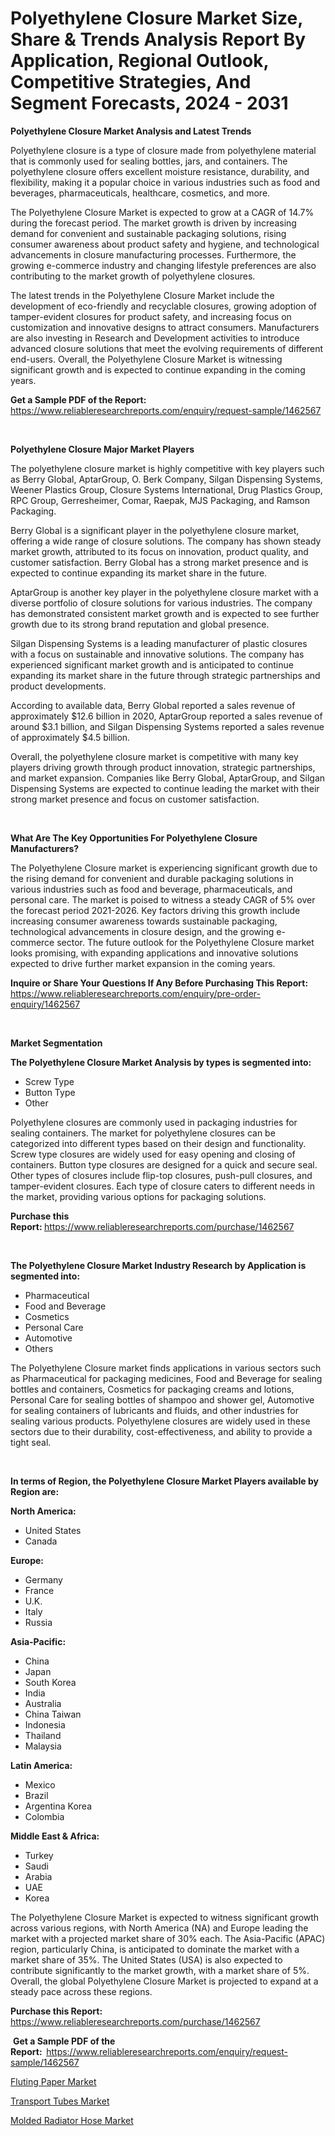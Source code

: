 <p><h1>Polyethylene Closure Market Size, Share & Trends Analysis Report By Application, Regional Outlook, Competitive Strategies, And Segment Forecasts, 2024 - 2031</h1></p><p><strong>Polyethylene Closure Market Analysis and Latest Trends</strong></p>
<p><p>Polyethylene closure is a type of closure made from polyethylene material that is commonly used for sealing bottles, jars, and containers. The polyethylene closure offers excellent moisture resistance, durability, and flexibility, making it a popular choice in various industries such as food and beverages, pharmaceuticals, healthcare, cosmetics, and more.</p><p>The Polyethylene Closure Market is expected to grow at a CAGR of 14.7% during the forecast period. The market growth is driven by increasing demand for convenient and sustainable packaging solutions, rising consumer awareness about product safety and hygiene, and technological advancements in closure manufacturing processes. Furthermore, the growing e-commerce industry and changing lifestyle preferences are also contributing to the market growth of polyethylene closures.</p><p>The latest trends in the Polyethylene Closure Market include the development of eco-friendly and recyclable closures, growing adoption of tamper-evident closures for product safety, and increasing focus on customization and innovative designs to attract consumers. Manufacturers are also investing in Research and Development activities to introduce advanced closure solutions that meet the evolving requirements of different end-users. Overall, the Polyethylene Closure Market is witnessing significant growth and is expected to continue expanding in the coming years.</p></p>
<p><strong>Get a Sample PDF of the Report:&nbsp;</strong> <a href="https://www.reliableresearchreports.com/enquiry/request-sample/1462567">https://www.reliableresearchreports.com/enquiry/request-sample/1462567</a></p>
<p>&nbsp;</p>
<p><strong>Polyethylene Closure Major Market Players</strong></p>
<p><p>The polyethylene closure market is highly competitive with key players such as Berry Global, AptarGroup, O. Berk Company, Silgan Dispensing Systems, Weener Plastics Group, Closure Systems International, Drug Plastics Group, RPC Group, Gerresheimer, Comar, Raepak, MJS Packaging, and Ramson Packaging. </p><p>Berry Global is a significant player in the polyethylene closure market, offering a wide range of closure solutions. The company has shown steady market growth, attributed to its focus on innovation, product quality, and customer satisfaction. Berry Global has a strong market presence and is expected to continue expanding its market share in the future.</p><p>AptarGroup is another key player in the polyethylene closure market with a diverse portfolio of closure solutions for various industries. The company has demonstrated consistent market growth and is expected to see further growth due to its strong brand reputation and global presence.</p><p>Silgan Dispensing Systems is a leading manufacturer of plastic closures with a focus on sustainable and innovative solutions. The company has experienced significant market growth and is anticipated to continue expanding its market share in the future through strategic partnerships and product developments.</p><p>According to available data, Berry Global reported a sales revenue of approximately $12.6 billion in 2020, AptarGroup reported a sales revenue of around $3.1 billion, and Silgan Dispensing Systems reported a sales revenue of approximately $4.5 billion.</p><p>Overall, the polyethylene closure market is competitive with many key players driving growth through product innovation, strategic partnerships, and market expansion. Companies like Berry Global, AptarGroup, and Silgan Dispensing Systems are expected to continue leading the market with their strong market presence and focus on customer satisfaction.</p></p>
<p>&nbsp;</p>
<p><strong>What Are The Key Opportunities For Polyethylene Closure Manufacturers?</strong></p>
<p><p>The Polyethylene Closure market is experiencing significant growth due to the rising demand for convenient and durable packaging solutions in various industries such as food and beverage, pharmaceuticals, and personal care. The market is poised to witness a steady CAGR of 5% over the forecast period 2021-2026. Key factors driving this growth include increasing consumer awareness towards sustainable packaging, technological advancements in closure design, and the growing e-commerce sector. The future outlook for the Polyethylene Closure market looks promising, with expanding applications and innovative solutions expected to drive further market expansion in the coming years.</p></p>
<p><strong>Inquire or Share Your Questions If Any Before Purchasing This Report:</strong> <a href="https://www.reliableresearchreports.com/enquiry/pre-order-enquiry/1462567">https://www.reliableresearchreports.com/enquiry/pre-order-enquiry/1462567</a></p>
<p>&nbsp;</p>
<p><strong>Market Segmentation</strong></p>
<p><strong>The Polyethylene Closure Market Analysis by types is segmented into:</strong></p>
<p><ul><li>Screw Type</li><li>Button Type</li><li>Other</li></ul></p>
<p><p>Polyethylene closures are commonly used in packaging industries for sealing containers. The market for polyethylene closures can be categorized into different types based on their design and functionality. Screw type closures are widely used for easy opening and closing of containers. Button type closures are designed for a quick and secure seal. Other types of closures include flip-top closures, push-pull closures, and tamper-evident closures. Each type of closure caters to different needs in the market, providing various options for packaging solutions.</p></p>
<p><strong>Purchase this Report:&nbsp;</strong><a href="https://www.reliableresearchreports.com/purchase/1462567">https://www.reliableresearchreports.com/purchase/1462567</a></p>
<p>&nbsp;</p>
<p><strong>The Polyethylene Closure Market Industry Research by Application is segmented into:</strong></p>
<p><ul><li>Pharmaceutical</li><li>Food and Beverage</li><li>Cosmetics</li><li>Personal Care</li><li>Automotive</li><li>Others</li></ul></p>
<p><p>The Polyethylene Closure market finds applications in various sectors such as Pharmaceutical for packaging medicines, Food and Beverage for sealing bottles and containers, Cosmetics for packaging creams and lotions, Personal Care for sealing bottles of shampoo and shower gel, Automotive for sealing containers of lubricants and fluids, and other industries for sealing various products. Polyethylene closures are widely used in these sectors due to their durability, cost-effectiveness, and ability to provide a tight seal.</p></p>
<p>&nbsp;</p>
<p><strong>In terms of Region, the Polyethylene Closure Market Players available by Region are:</strong></p>
<p>
    <p> <strong> North America: </strong>
        <ul>
            <li>United States</li>
            <li>Canada</li>
        </ul>
        </p> 
    <p> <strong> Europe: </strong>
        <ul>
            <li>Germany</li>
            <li>France</li>
            <li>U.K.</li>
            <li>Italy</li>
            <li>Russia</li>
        </ul>
        </p> 
    <p> <strong> Asia-Pacific: </strong>
        <ul>
            <li>China</li>
            <li>Japan</li>
            <li>South Korea</li>
            <li>India</li>
            <li>Australia</li>
            <li>China Taiwan</li>
            <li>Indonesia</li>
            <li>Thailand</li>
            <li>Malaysia</li>
        </ul>
        </p> 
    <p> <strong> Latin America: </strong>
        <ul>
            <li>Mexico</li>
            <li>Brazil</li>
            <li>Argentina Korea</li>
            <li>Colombia</li>
        </ul>
        </p> 
    <p> <strong> Middle East & Africa: </strong>
        <ul>
            <li>Turkey</li>
            <li>Saudi</li>
            <li>Arabia</li>
            <li>UAE</li>
            <li>Korea</li>
        </ul>
    </p>
    </p>
<p><p>The Polyethylene Closure Market is expected to witness significant growth across various regions, with North America (NA) and Europe leading the market with a projected market share of 30% each. The Asia-Pacific (APAC) region, particularly China, is anticipated to dominate the market with a market share of 35%. The United States (USA) is also expected to contribute significantly to the market growth, with a market share of 5%. Overall, the global Polyethylene Closure Market is projected to expand at a steady pace across these regions.</p></p>
<p><strong>Purchase this Report: </strong><a href="https://www.reliableresearchreports.com/purchase/1462567">https://www.reliableresearchreports.com/purchase/1462567</a></p>
<p>&nbsp;<strong>Get a Sample PDF of the Report:&nbsp;&nbsp;</strong><a href="https://www.reliableresearchreports.com/enquiry/request-sample/1462567">https://www.reliableresearchreports.com/enquiry/request-sample/1462567</a></p>
<p><strong></strong></p>
<p><p><a href="https://github.com/dimitrishawkinswaynenp91rgz/Market-Research-Report-List-1/blob/main/fluting-paper-market.md">Fluting Paper Market</a></p><p><a href="https://github.com/danielneavesallisons03mba/Market-Research-Report-List-1/blob/main/transport-tubes-market.md">Transport Tubes Market</a></p><p><a href="https://github.com/changoleonlaverguenzanoexiste/Market-Research-Report-List-2/blob/main/molded-radiator-hose-market.md">Molded Radiator Hose Market</a></p></p>